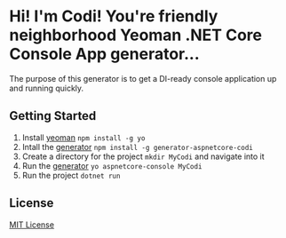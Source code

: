 # Hi! I'm Codi! You're friendly neighborhood Yeoman .NET Core Console App generator...

The purpose of this generator is to get a DI-ready console application up and running quickly.

## Getting Started

1. Install [yeoman](https://github.com/yeoman/yo) `npm install -g yo`
2. Intall the [generator](https://github.com/pimbrouwers/generator-aspnetcore-codi) `npm install -g generator-aspnetcore-codi`
3. Create a directory for the project `mkdir MyCodi` and navigate into it
4. Run the [generator](https://github.com/pimbrouwers/generator-aspnetcore-codi) `yo aspnetcore-console MyCodi`
5. Run the project `dotnet run`

## License
[MIT License](https://github.com/pimbrouwers/generator-aspnetcore-console/blob/master/LICENSE)